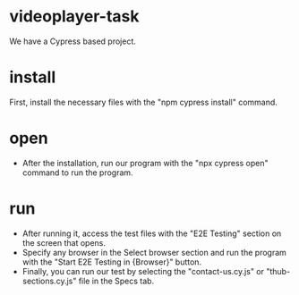 # videoplayer-task
We have a Cypress based project.

# install
First, install the necessary files with the "npm cypress install" command.

# open
- After the installation, run our program with the "npx cypress open" command to run the program.

# run
- After running it, access the test files with the  "E2E Testing" section on the screen that opens.
- Specify any browser in the Select browser section and run the program with the "Start E2E Testing in {Browser}" button.
- Finally, you can run our test by selecting the "contact-us.cy.js" or "thub-sections.cy.js" file in the Specs tab.

